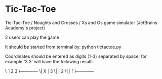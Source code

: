 # Tic-Tac-Toe
Tic-Tac-Toe / Noughts and Crosses / Xs and Os game simulator (JetBrains Academy's project)

2 users can play the game

It should be started from terminal by: python tictactoe.py

Coordinates should be entered as digits (1-3) separated by space, for example '3 3' will have the following result:

<p>
\ 1  2  3
\---------
\|     X | 3
\|       | 2
\|       | 1
\---------
</p>
